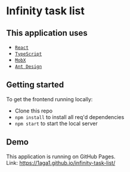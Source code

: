 # Infinity task list

## This application uses
- [`React`](https://ru.reactjs.org/ "`React`")
- [`TypeScript`](https://www.typescriptlang.org/ "`React`")
- [`MobX`](https://mobx.js.org/README.html "`MobX`")
- [`Ant Design`](https://ant.design/ "`Ant Design`")

## Getting started
To get the frontend running locally:

- Clone this repo
- `npm install` to install all req'd dependencies
- `npm start` to start the local server

## Demo
This application is running on GitHub Pages. <br>
Link: https://1aga1.github.io/infinity-task-list/
